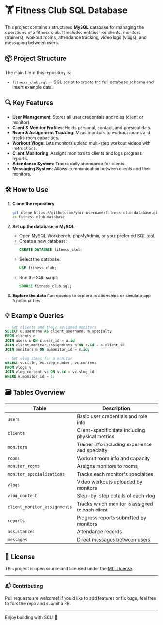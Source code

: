 # 🏋️ Fitness Club SQL Database

This project contains a structured **MySQL** database for managing the operations of a fitness club. It includes entities like clients, monitors (trainers), workout rooms, attendance tracking, video logs (vlogs), and messaging between users.

## 📦 Project Structure

The main file in this repository is:

- `fitness_club.sql` — SQL script to create the full database schema and insert example data.

## 🔍 Key Features

- **User Management**: Stores all user credentials and roles (client or monitor).
- **Client & Monitor Profiles**: Holds personal, contact, and physical data.
- **Room & Assignment Tracking**: Maps monitors to workout rooms and tracks room capacities.
- **Workout Vlogs**: Lets monitors upload multi-step workout videos with instructions.
- **Client Monitoring**: Assigns monitors to clients and logs progress reports.
- **Attendance System**: Tracks daily attendance for clients.
- **Messaging System**: Allows communication between clients and their monitors.

## 🛠️ How to Use

1. **Clone the repository**
   ```bash
   git clone https://github.com/your-username/fitness-club-database.git
   cd fitness-club-database
   ```

2. **Set up the database in MySQL**

   - Open MySQL Workbench, phpMyAdmin, or your preferred SQL tool.
   - Create a new database:
     ```sql
     CREATE DATABASE fitness_club;
     ```
   - Select the database:
     ```sql
     USE fitness_club;
     ```
   - Run the SQL script:
     ```sql
     SOURCE fitness_club.sql;
     ```

3. **Explore the data**
   Run queries to explore relationships or simulate app functionalities.

## 💡 Example Queries

```sql
-- Get clients and their assigned monitors
SELECT u.username AS client_username, m.specialty
FROM clients c
JOIN users u ON c.user_id = u.id
JOIN client_monitor_assignments a ON c.id = a.client_id
JOIN monitors m ON a.monitor_id = m.id;

-- Get vlog steps for a monitor
SELECT v.title, vc.step_number, vc.content
FROM vlogs v
JOIN vlog_content vc ON v.id = vc.vlog_id
WHERE v.monitor_id = 1;
```

## 🗃️ Tables Overview

| Table                        | Description                                     |
| ---------------------------- | ----------------------------------------------- |
| `users`                      | Basic user credentials and role info            |
| `clients`                    | Client-specific data including physical metrics |
| `monitors`                   | Trainer info including experience and specialty |
| `rooms`                      | Workout room info and capacity                  |
| `monitor_rooms`              | Assigns monitors to rooms                       |
| `monitor_specializations`    | Tracks each monitor's specialties               |
| `vlogs`                      | Video workouts uploaded by monitors             |
| `vlog_content`               | Step-by-step details of each vlog               |
| `client_monitor_assignments` | Tracks which monitor is assigned to each client |
| `reports`                    | Progress reports submitted by monitors          |
| `assistances`                | Attendance records                              |
| `messages`                   | Direct messages between users                   |

## 📄 License

This project is open source and licensed under the [MIT License](LICENSE).

---

### 📬 Contributing

Pull requests are welcome! If you’d like to add features or fix bugs, feel free to fork the repo and submit a PR.

---

Enjoy building with SQL! 💪
